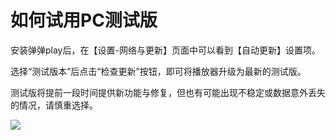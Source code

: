 # 如何试用PC测试版

安装弹弹play后，在【设置-网络与更新】页面中可以看到【自动更新】设置项。

选择“测试版本”后点击“检查更新”按钮，即可将播放器升级为最新的测试版。

测试版将提前一段时间提供新功能与修复，但也有可能出现不稳定或数据意外丢失的情况，请慎重选择。

![](/images/upload/pc-beta-20250625-123822.png)